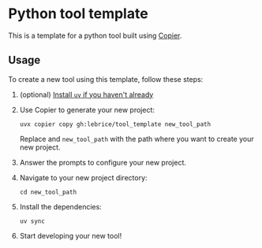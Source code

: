 # Python tool template

This is a template for a python tool built using [Copier](https://github.com/copier-org/copier).

## Usage

To create a new tool using this template, follow these steps:

1. (optional) [Install `uv` if you haven't already](https://docs.astral.sh/uv/getting-started/installation/)

2. Use Copier to generate your new project:

    ```console
    uvx copier copy gh:lebrice/tool_template new_tool_path
    ```

    Replace and `new_tool_path` with the path where you want to create your new project.

3. Answer the prompts to configure your new project.

4. Navigate to your new project directory:

    ```console
    cd new_tool_path
    ```

5. Install the dependencies:

    ```console
    uv sync
    ```

6. Start developing your new tool!
